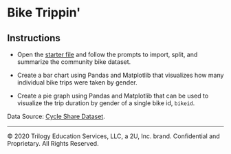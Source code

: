 # Bike Trippin'

## Instructions

* Open the [starter file](Unsolved/bike_trippin_unsolved.ipynb) and follow the prompts to import, split, and summarize the community bike dataset.

* Create a bar chart using Pandas and Matplotlib that visualizes how many individual bike trips were taken by gender.

* Create a pie graph using Pandas and Matplotlib that can be used to visualize the trip duration by gender of a single bike id, `bikeid`.

Data Source: [Cycle Share Dataset](https://www.kaggle.com/pronto/cycle-share-dataset#trip.csv).
- - -

© 2020 Trilogy Education Services, LLC, a 2U, Inc. brand.  Confidential and Proprietary.  All Rights Reserved.
